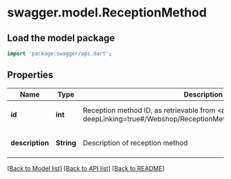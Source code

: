 # swagger.model.ReceptionMethod

## Load the model package
```dart
import 'package:swagger/api.dart';
```

## Properties
Name | Type | Description | Notes
------------ | ------------- | ------------- | -------------
**id** | **int** | Reception method ID, as retrievable from &lt;a href&#x3D;\&quot;?deepLinking&#x3D;true#/Webshop/ReceptionMethod\&quot;&gt;/api/Webshop&lt;/a&gt; | [optional] [default to null]
**description** | **String** | Description of reception method | [optional] [default to null]

[[Back to Model list]](../README.md#documentation-for-models) [[Back to API list]](../README.md#documentation-for-api-endpoints) [[Back to README]](../README.md)


